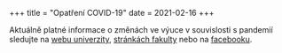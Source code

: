 +++
title = "Opatření COVID-19"
date = 2021-02-16
+++

Aktuálně platné informace o změnách ve výuce v souvislosti s pandemií sledujte na [webu univerzity][1], [stránkách fakulty][2] nebo na [facebooku][3].

[1]: https://www.cuni.cz/
[2]: https://pedf.cuni.cz/
[3]: https://www.facebook.com/pedf.cuni/